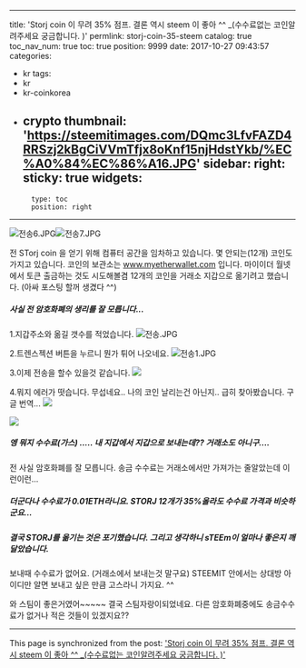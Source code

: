 
---
title: 'Storj coin 이 무려 35%  점프. 결론 역시 steem 이 좋아 ^^ _(수수료없는 코인알려주세요 궁금합니다. )'
permlink: storj-coin-35-steem
catalog: true
toc_nav_num: true
toc: true
position: 9999
date: 2017-10-27 09:43:57
categories:
- kr
tags:
- kr
- kr-coinkorea
- crypto
thumbnail: 'https://steemitimages.com/DQmc3LfvFAZD4RRSzj2kBgCiVVmTfjx8oKnf15njHdstYkb/%EC%A0%84%EC%86%A16.JPG'
sidebar:
    right:
        sticky: true
widgets:
    -
        type: toc
        position: right
---


![전송6.JPG](https://steemitimages.com/DQmc3LfvFAZD4RRSzj2kBgCiVVmTfjx8oKnf15njHdstYkb/%EC%A0%84%EC%86%A16.JPG)![전송7.JPG](https://steemitimages.com/DQma7J4v2XaGAU5JPtFs6KAapM3Fr4aGRT4VjJxHjophVPQ/%EC%A0%84%EC%86%A17.JPG)

전 STorj coin 을 얻기 위해 컴퓨터 공간을 임차하고 있습니다.  몇 안되는(12개)  코인도 가지고 있습니다.  코인의 보관소는 www.myetherwallet.com 입니다. 
마이이더 월넷에서 토큰 출금하는 것도 시도해볼겸 12개의 코인을 거래소 지갑으로 옮기려고 했습니다. (아싸 포스팅 할꺼 생겼다 ^^)


##### 사실 전 암호화폐의 생리를 잘 모릅니다...
1.지갑주소와 옮길 갯수를 적었습니다. 
![전송.JPG](https://steemitimages.com/DQmTvY37N3acUgtd1uDRedukFwiJr7cqg9eHtjqb9Vrw33m/%EC%A0%84%EC%86%A1.JPG)

2.트렌스젝션 버튼을 누르니 뭔가 튀어 나오네요.
 ![전송1.JPG](https://steemitimages.com/DQmbZzd1Ab5G6AW6hwt1whHu9XKx6SPPw86yXmWJKEVNekW/%EC%A0%84%EC%86%A11.JPG)

3.이제 전송을 할수 있을것 같습니다.
![](https://i.imgsafe.org/47/47168bd13c.jpeg)

4.뭐지 에러가 떳습니다. 무섭네요.. 나의 코인 날리는건 아닌지.. 급히 찾아봤습니다. 구글 번역...
![](https://i.imgsafe.org/47/471c0dc32f.jpeg)

![](https://i.imgsafe.org/47/472087b3af.jpeg)

##### 엥 뭐지 수수료(가스) ..... 내 지갑에서 지갑으로 보내는데?? 거래소도 아니구.... 
전 사실 암호화폐를 잘 모릅니다. 송금 수수료는 거래소에서만 가져가는 줄알았는데 이런이런...

##### 더군다나 수수료가 0.01ETH라니요. STORJ 12개가 35%올라도 수수료 가격과 비슷하군요...

##### 결국 STORJ를 옮기는 것은 포기했습니다. 그리고 생각하니 sTEEm이 얼마나 좋은지 깨달았습니다. 
보내때 수수료가 없어요. (거래소에서 보내는것 말구요) STEEMIT 안에서는 상대방 아이디만 알면 보내고 싶은 만큼 고스라니 가지요. ^^ 

와 스팀이 좋은거였어~~~~~ 결국 스팀자랑이되었네요. 
다른 암호화폐중에도 송금수수료가 없거나 적은 것들이 있겠지요??

- - -

This page is synchronized from the post: ['Storj coin 이 무려 35%  점프. 결론 역시 steem 이 좋아 ^^ _(수수료없는 코인알려주세요 궁금합니다. )'](https://steemit.com/@kingbit/storj-coin-35-steem)
